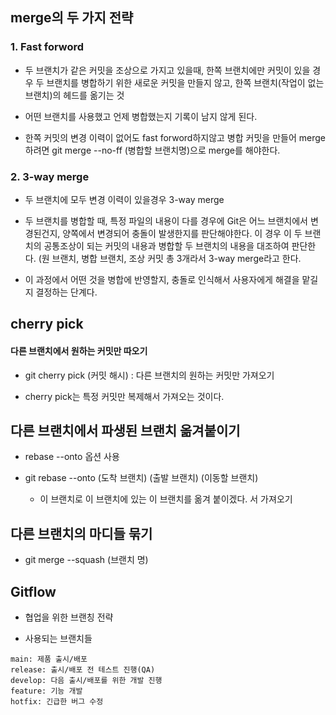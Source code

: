 ## merge의 두 가지 전략
### 1. Fast forword
- 두 브랜치가 같은 커밋을 조상으로 가지고 있을때, 한쪽 브랜치에만 커밋이 있을 경우  두 브랜치를 병합하기 위한 새로운 커밋을 만들지 않고, 한쪽 브랜치(작업이 없는 브랜치)의 헤드를 옮기는 것

- 어떤 브랜치를 사용했고 언제 병합했는지 기록이 남지 않게 된다.

- 한쪽 커밋의 변경 이력이 없어도 fast forword하지않고 병합 커밋을 만들어 merge하려면 git merge --no-ff (병합할 브랜치명)으로 merge를 해야한다.

### 2. 3-way merge

- 두 브랜치에 모두 변경 이력이 있을경우 3-way merge

- 두 브랜치를 병합할 때, 특정 파일의 내용이 다를 경우에 Git은 어느 브랜치에서 변경된건지, 양쪽에서 변경되어 충돌이 발생한지를 판단해야한다. 이 경우 이 두 브랜치의 공통조상이 되는 커밋의 내용과 병합할 두 브랜치의 내용을 대조하여 판단한다. (원 브랜치, 병합 브랜치, 조상 커밋 총 3개라서 3-way merge라고 한다.

- 이 과정에서 어떤 것을 병합에 반영할지, 충돌로 인식해서 사용자에게 해결을 맡길지 결정하는 단계다.

## cherry pick

#### 다른 브랜치에서 원하는 커밋만 따오기

- git cherry pick (커밋 해시) : 다른 브랜치의 원하는 커밋만 가져오기

- cherry pick는 특정 커밋만 복제해서 가져오는 것이다.

## 다른 브랜치에서 파생된 브랜치 옮겨붙이기

- rebase --onto 옵션 사용

- git rebase --onto (도착 브랜치) (출발 브랜치) (이동할 브랜치)
    - 이 브랜치로 이 브랜치에 있는 이 브랜치를 옮겨 붙이겠다.
      서 가져오기

## 다른 브랜치의 마디들 묶기
- git merge --squash (브랜치 명)

## Gitflow

- 협업을 위한 브랜칭 전략

- 사용되는 브랜치들
```
main: 제품 출시/배포
release: 출시/배포 전 테스트 진행(QA)
develop: 다음 출시/배포를 위한 개발 진행
feature: 기능 개발
hotfix: 긴급한 버그 수정
```